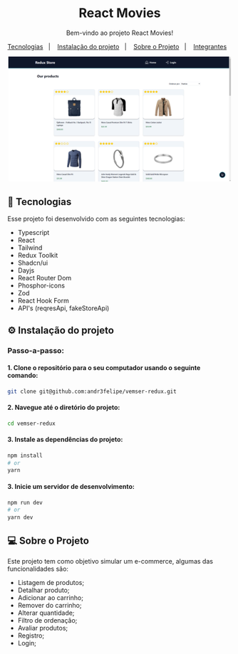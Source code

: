 <h1 align="center"> React Movies </h1>

<p align="center">
  Bem-vindo ao projeto React Movies!<br/>
</p>

<p align="center">
  <a href="#-tecnologias">Tecnologias</a>&nbsp;&nbsp;&nbsp;|&nbsp;&nbsp;&nbsp;
    <a href="#-instalacao-do-projeto">Instalação do projeto</a>&nbsp;&nbsp;&nbsp;|&nbsp;&nbsp;&nbsp;
  <a href="#-sobre-o-projeto">Sobre o Projeto</a>&nbsp;&nbsp;&nbsp;|&nbsp;&nbsp;&nbsp;
  <a href="#-integrantes">Integrantes</a>&nbsp;&nbsp;&nbsp;

</p>

<p align="center">
  <img width="500" alt="imagem da página inicial do site pronto" src="./src/assets/vem-ser.png">
</p>

## 🚀 Tecnologias <br id="-tecnologias">

Esse projeto foi desenvolvido com as seguintes tecnologias:

- Typescript
- React
- Tailwind
- Redux Toolkit
- Shadcn/ui
- Dayjs
- React Router Dom
- Phosphor-icons
- Zod
- React Hook Form
- API's (reqresApi, fakeStoreApi)

## ⚙️ Instalação do projeto <br id="-instalacao-do-projeto">

### Passo-a-passo:

#### 1. Clone o repositório para o seu computador usando o seguinte comando:

```bash
git clone git@github.com:andr3felipe/vemser-redux.git
```

#### 2. Navegue até o diretório do projeto:

```bash
cd vemser-redux
```

#### 3. Instale as dependências do projeto:

```bash
npm install
# or
yarn
```

#### 3. Inicie um servidor de desenvolvimento:

```bash
npm run dev
# or
yarn dev
```

## 💻 Sobre o Projeto <br id="-sobre-o-projeto">

Este projeto tem como objetivo simular um e-commerce, algumas das funcionalidades são:

- Listagem de produtos;
- Detalhar produto;
- Adicionar ao carrinho;
- Remover do carrinho;
- Alterar quantidade;
- Filtro de ordenação;
- Avaliar produtos;
- Registro;
- Login;

